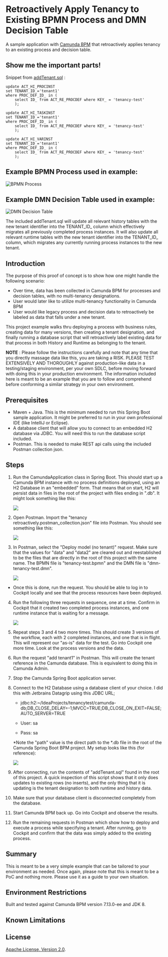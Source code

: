 # Retroactively Apply Tenancy to Existing BPMN Process and DMN Decision Table 
A sample application with [Camunda BPM](http://docs.camunda.org) that retroactively applies tenancy to an existing process and decision table.

## Show me the important parts!

Snippet from [addTenant.sql](addTenant.sql#L36-L46) : 

```
update ACT_HI_PROCINST
set TENANT_ID_='tenant1'
where PROC_DEF_ID_ in (
    select ID_ from ACT_RE_PROCDEF where KEY_ = 'tenancy-test'
    );

update ACT_HI_TASKINST
set TENANT_ID_='tenant1'
where PROC_DEF_ID_ in (
    select ID_ from ACT_RE_PROCDEF where KEY_ = 'tenancy-test'
    );

update ACT_HI_VARINST
set TENANT_ID_='tenant1'
where PROC_DEF_ID_ in (
    select ID_ from ACT_RE_PROCDEF where KEY_ = 'tenancy-test'
    );
```

## Example BPMN Process used in example:

![BPMN Process](images/tenancy-test.png)

## Example DMN Decision Table used in example:
![DMN Decision Table](images/dmn-tenancy-test.png)

The included addTenant.sql will update all relevant history tables with the new tenant identifier into the TENANT_ID_ column which effectively
migrates all previously completed process instances. It will also update all relevant runtime tables with the new tenant identifier into the TENANT_ID_ 
column, which migrates any currently running process instances to the new tenant.

## Introduction

The purpose of this proof of concept is to show how one might handle the following scenario:

- Over time, data has been collected in Camunda BPM for processes and decision tables, with no multi-tenancy designations.
- User would later like to utilize multi-tenancy functionality in Camunda BPM
- User would like legacy process and decision data to retroactively be labeled as data that falls under a new tenant.

This project example walks thru deploying a process with business rules, creating data for many versions, then creating a tenant designation, and finally running a database script that will retroactively label existing data for that process in both History and Runtime as belonging to the tenant.

**NOTE** : Please follow the instructions carefully and note that any time that you directly massage data like this, you are taking a RISK. PLEASE TEST EXTENSIVELY AND THOROUGHLY against production-like data in a testing/staging environment, per your own SDLC, before moving forward with doing this in your production environment. The information included here is meant to be an example that you are to follow and comprehend before conforming a similar strategy in your own environment.

## Prerequisites

* Maven + Java. This is the minimum needed to run this Spring Boot sample application. It might be preferred to run in your own professional IDE (like IntelliJ or Eclipse).
* A database client that will allow you to connect to an embedded H2 database via JDBC. You will need this to run the database script included.
* Postman. This is needed to make REST api calls using the included Postman collection json.


## Steps

1. Run the CamundaApplication class in Spring Boot. This should start up a Camunda BPM instance with no process definitions deployed, using an H2 Database in an &quot;embedded&quot; form. That means that on start, H2 will persist data in files in the root of the project with files ending in &quot;.db&quot;. It might look something like this:

    ![](images/db_files.png)
    
2. Open Postman. Import the &quot;tenancy retroactively.postman\_collection.json&quot; file into Postman. You should see something like this:

    ![](images/PostmanCollection.png)

3. In Postman, select the &quot;Deploy model (no tenant)&quot; request. Make sure that the values for &quot;data&quot; and &quot;data2&quot; are cleared out and reestablished to be the files that are directly in the root of this project with the same name. The BPMN file is &quot;tenancy-test.bpmn&quot; and the DMN file is &quot;dmn-tenancy-test.dmn&quot;.

    ![](images/createRequest.png)

* Once this is done, run the request. You should be able to log in to Cockpit locally and see that the process resources have been deployed.

4. Run the following three requests in sequence, one at a time. Confirm in Cockpit that it created two completed process instances, and one runtime instance that is waiting for a message.

   ![](images/startProcess3.png)

5. Repeat steps 3 and 4 two more times. This should create 3 versions of the workflow, each with 2 completed instances, and one that is in flight. This will represent our &quot;as-is&quot; data for the test. Go into Cockpit one more time. Look at the process versions and the data.
6. Run the request &quot;add tenant1&quot; in Postman. This will create the tenant reference in the Camunda database. This is equivalent to doing this in Camunda Admin.
7. Stop the Camunda Spring Boot application server.

8. Connect to the H2 Database using a database client of your choice. I did this with Jetbrains Datagrip using this JDBC URL;

    * jdbc:h2:~/IdeaProjects/tenancytest/camunda-db;DB\_CLOSE\_DELAY=-1;MVCC=TRUE;DB\_CLOSE\_ON\_EXIT=FALSE;AUTO\_SERVER=TRUE

    * User: sa

    * Pass: sa

    *Note the &quot;path&quot; value is the direct path to the \*.db file in the root of the Camunda Spring Boot BPM project. My setup looks like this (for reference):
    
    ![](images/dataGrip.png)

9. After connecting, run the contents of &quot;addTenant.sql&quot; found in the root of this project. A quick inspection of this script shows that it only does updates to existing rows (no inserts), and the only thing that it is updating is the tenant designation to both runtime and history data.
10. Make sure that your database client is disconnected completely from the database.
11. Start Camunda BPM back up. Go into Cockpit and observe the results.
12. Run the remaining requests in Postman which show how to deploy and execute a process while specifying a tenant. After running, go to Cockpit and confirm that the data was simply added to the existing process.

## Summary

This is meant to be a very simple example that can be tailored to your environment as needed. Once again, please note that this is meant to be a PoC and nothing more. Please use it as a guide to your own situation.

## Environment Restrictions

Built and tested against Camunda BPM version 7.13.0-ee and JDK 8.

## Known Limitations

## License
[Apache License, Version 2.0](http://www.apache.org/licenses/LICENSE-2.0).